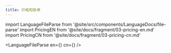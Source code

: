 ```yaml
---
title: 价格和账单
---
```


import LanguageFileParse from '@site/src/components/LanguageDocs/file-parse'
import PricingEN from '@site/docs/fragment/03-pricing-en.md'
import PricingCN from '@site/docs/fragment/03-pricing-cn.md'

<LanguageFileParse
en={<PricingEN />}
cn={<PricingCN />}
/>
